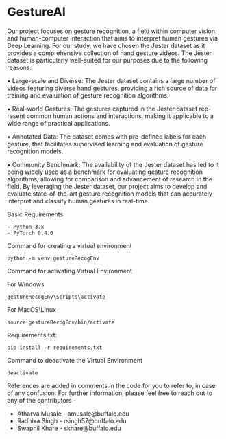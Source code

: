 
# GestureAI


Our project focuses on gesture recognition, a field within computer vision and human-computer interaction that aims to interpret human gestures via Deep Learning. For our study, we have chosen the Jester dataset as it provides a comprehensive collection of hand gesture videos. The Jester dataset is particularly well-suited for our purposes due to the following reasons: 



• Large-scale and Diverse: The Jester dataset contains a large number of videos featuring diverse hand gestures, providing a rich source of data for training and evaluation of gesture recognition algorithms. 

• Real-world Gestures: The gestures captured in the Jester dataset rep- resent common human actions and interactions, making it applicable to a wide range of practical applications. 


• Annotated Data: The dataset comes with pre-defined labels for each gesture, that facilitates supervised learning and evaluation of gesture recognition models. 


• Community Benchmark: The availability of the Jester dataset has led to it being widely used as a benchmark for evaluating gesture recognition algorithms, allowing for comparison and advancement of research in the field. By leveraging the Jester dataset, our project aims to develop and evaluate state-of-the-art gesture recognition models that can accurately interpret and classify human gestures in real-time.


Basic Requirements
```shell
- Python 3.x
- PyTorch 0.4.0
 ```

Command for creating a virtual environment

```
python -m venv gestureRecogEnv
```

Command for activating Virtual Environment

For Windows

```
gestureRecogEnv\Scripts\activate
```

For MacOS\Linux
```
source gestureRecogEnv/bin/activate
```

 
Requirements.txt:  
```shell
pip install -r requirements.txt
```

Command to deactivate the Virtual Environment

```
deactivate
```

References are added in comments in the code for you to refer to, in case of any confusion.
For further information, please feel free to reach out to any of the contributors -
  <ul>
    <li>Atharva Musale - amusale@buffalo.edu</li>
    <li>Radhika Singh - rsingh57@buffalo.edu</li>
    <li>Swapnil Khare - skhare@buffalo.edu</li>
  </ul>
